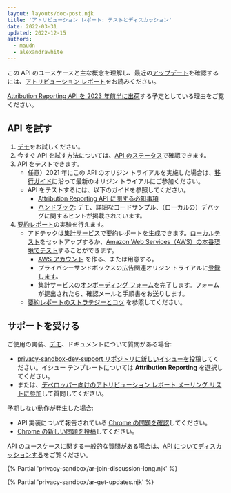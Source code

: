 ```yaml
---
layout: layouts/doc-post.njk
title: 'アトリビューション レポート: テストとディスカッション'
date: 2022-03-31
updated: 2022-12-15
authors:
  - maudn
  - alexandrawhite
---
```


この API のユースケースと主な概念を理解し、最近の[アップデート](/docs/privacy-sandbox/attribution-reporting-updates/)を確認するには、[アトリビューション レポート](/docs/privacy-sandbox/attribution-reporting/)をお読みください。

[Attribution Reporting API を 2023 年前半に出荷](/docs/privacy-sandbox/attribution-reporting/chrome-shipping)する予定としている理由をご覧ください。

## API を試す

1. [デモ](https://goo.gle/attribution-reporting-demo)をお試しください。
2. 今すぐ API を試す方法については、[API のステータス](/docs/privacy-sandbox/attribution-reporting/#status)で確認できます。
3. API をテストできます。
    - 任意）2021 年にこの API のオリジン トライアルを実施した場合は、[移行ガイド](https://docs.google.com/document/d/1NY7SScCYcPc9v5wtf_fVAikFxGQTAFvwldhExN1P03Y/edit)に沿って最新のオリジン トライアルにご参加ください。
    - API をテストするには、以下のガイドを参照してください。
        - [Attribution Reporting API に関する必知事項](https://docs.google.com/document/d/1lvrKd5Vv7SYLMGZb0Fz7bpGNEl0LOx9i1waAHw2sUg8/)
        - [ハンドブック](https://docs.google.com/document/d/1BXchEk-UMgcr2fpjfXrQ3D8VhTR-COGYS1cwK_nyLfg/): デモ、詳細なコードサンプル、（ローカルの）デバッグに関するヒントが掲載されています。
4. [要約レポート](/docs/privacy-sandbox/summary-reports)の実験を行えます。
    - アドテックは[集計サービス](/docs/privacy-sandbox/aggregation-service)で要約レポートを生成できます。[ローカルテスト](https://github.com/google/trusted-execution-aggregation-service/#set-up-local-testing)をセットアップするか、[Amazon Web Services（AWS）の本番環境でテスト](https://github.com/google/trusted-execution-aggregation-service/#test-on-aws-with-support-for-encrypted-reports)することができます。
        - [AWS アカウント](https://portal.aws.amazon.com/gp/aws/developer/registration/index.html) を作る、または用意する。
        - プライバシーサンドボックスの広告関連オリジン トライアルに[登録します](/origintrials/#/view_trial/771241436187197441)。
        - 集計サービスの[オンボーディング フォーム](https://forms.gle/EHoecersGKhpcLPNA)を完了します。フォームが提出されたら、確認メールと手順書をお送りします。
    - [要約レポートのストラテジーとコツ](https://docs.google.com/document/d/1bU0a_njpDcRd9vDR0AJjwJjrf3Or8vAzyfuK8JZDEfo/edit?usp=sharing) を参照してください。

## サポートを受ける

ご使用の実装、[デモ](https://goo.gle/attribution-reporting-demo)、ドキュメントについて質問がある場合:

- [privacy-sandbox-dev-support リポジトリに新しいイシューを投稿](https://github.com/GoogleChromeLabs/privacy-sandbox-dev-support/issues/new/choose)してください。イシュー テンプレートについては  **Attribution Reporting** を選択してください。
- または、[デベロッパー向けのアトリビューション レポート メーリング リストに参加](https://groups.google.com/u/1/a/chromium.org/g/attribution-reporting-api-dev)して質問してください。

予期しない動作が発生した場合:

- API 実装について報告されている [Chrome の問題を確認](https://bugs.chromium.org/p/chromium/issues/list?q=component%3AInternals%3EConversionMeasurement)してください。
- [Chrome の新しい問題を投稿](https://crbug.com/new)してください。

API のユースケースに関する一般的な質問がある場合は、[API についてディスカッションする](/docs/privacy-sandbox/attribution-reporting-experiment/#discuss-the-api)をご覧ください。

{% Partial 'privacy-sandbox/ar-join-discussion-long.njk' %}

{% Partial 'privacy-sandbox/ar-get-updates.njk' %}
